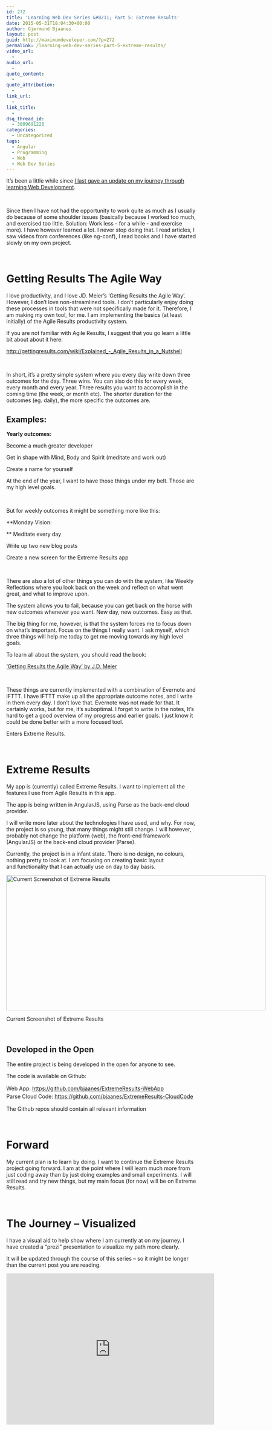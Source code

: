 ```yaml
---
id: 272
title: 'Learning Web Dev Series &#8211; Part 5: Extreme Results'
date: 2015-05-31T18:04:30+00:00
author: Gjermund Bjaanes
layout: post
guid: http://maximumdeveloper.com/?p=272
permalink: /learning-web-dev-series-part-5-extreme-results/
video_url:
  - 
audio_url:
  - 
quote_content:
  - 
quote_attribution:
  - 
link_url:
  - 
link_title:
  - 
dsq_thread_id:
  - 3809691226
categories:
  - Uncategorized
tags:
  - Angular
  - Programming
  - Web
  - Web Dev Series
---
```

It’s been a little while since <a href="http://maximumdeveloper.com/learning-web-dev-series-part-4-im-doing-javascript/" target="_blank">I last gave an update on my journey through learning Web Development</a>.

<!--more-->
&nbsp;

Since then I have not had the opportunity to work quite as much as I usually do because of some shoulder issues (basically because I worked too much, and exercised too little. Solution: Work less - for a while - and exercise more). I have however learned a lot. I never stop doing that. I read articles, I saw videos from conferences (like ng-conf), I read books and I have started slowly on my own project.

&nbsp;

# Getting Results The Agile Way

I love productivity, and I love JD. Meier’s ‘Getting Results the Agile Way’. However, I don’t love non-streamlined tools. I don’t particularly enjoy doing these processes in tools that were not specifically made for it. Therefore, I am making my own tool, for me. I am implementing the basics (at least initially) of the Agile Results productivity system.

If you are not familiar with Agile Results, I suggest that you go learn a little bit about about it here:
  
<a href="http://gettingresults.com/wiki/Explained_-_Agile_Results_in_a_Nutshell" target="_blank">http://gettingresults.com/wiki/Explained_-_Agile_Results_in_a_Nutshell</a>

&nbsp;

In short, it’s a pretty simple system where you every day write down three outcomes for the day. Three wins. You can also do this for every week, every month and every year. Three results you want to accomplish in the coming time (the week, or month etc). The shorter duration for the outcomes (eg. daily), the more specific the outcomes are.

## Examples:

**Yearly outcomes:**
  
Become a much greater developer
  
Get in shape with Mind, Body and Spirit (meditate and work out)
  
Create a name for yourself

At the end of the year, I want to have those things under my belt. Those are my high level goals.

&nbsp;

But for weekly outcomes it might be something more like this:

**Monday Vision:
  
** Meditate every day
  
Write up two new blog posts
  
Create a new screen for the Extreme Results app

&nbsp;

There are also a lot of other things you can do with the system, like Weekly Reflections where you look back on the week and reflect on what went great, and what to improve upon.

The system allows you to fail, because you can get back on the horse with new outcomes whenever you want. New day, new outcomes. Easy as that.
  
The big thing for me, however, is that the system forces me to focus down on what’s important. Focus on the things I really want. I ask myself, which three things will help me today to get me moving towards my high level goals.

To learn all about the system, you should read the book:
  
<a href="http://www.amazon.com/Getting-Results-Agile-Way-Personal/dp/0984548203/ref=sr_1_1?ie=UTF8&qid=1433091312&sr=8-1&keywords=Getting+Results+the+Agile+way" target="_blank">‘Getting Results the Agile Way’ by J.D. Meier</a>

&nbsp;

These things are currently implemented with a combination of Evernote and IFTTT. I have IFTTT make up all the appropriate outcome notes, and I write in them every day. I don’t love that. Evernote was not made for that. It certainly works, but for me, it’s suboptimal. I forget to write in the notes, It’s hard to get a good overview of my progress and earlier goals. I just know it could be done better with a more focused tool.

Enters Extreme Results.

&nbsp;

# Extreme Results

My app is (currently) called Extreme Results. I want to implement all the features I use from Agile Results in this app.

The app is being written in AngularJS, using Parse as the back-end cloud provider.

I will write more later about the technologies I have used, and why. For now, the project is so young, that many things might still change. I will however, probably not change the platform (web), the front-end framework (AngularJS) or the back-end cloud provider (Parse).

Currently, the project is in a infant state. There is no design, no colours, nothing pretty to look at. I am focusing on creating basic layout and functionality that I can actually use on day to day basis.

<div id="attachment_273" style="width: 696px" class="wp-caption alignnone">
  <a href="http://maximumdeveloper.com/wp-content/uploads/2015/05/Screen-Shot-2015-05-31-at-18.49.21.png"><img class=" wp-image-273" src="http://maximumdeveloper.com/wp-content/uploads/2015/05/Screen-Shot-2015-05-31-at-18.49.21.png" alt="Current Screenshot of Extreme Results" width="686" height="358" srcset="http://gjermundbjaanes.com/wp-content/uploads/2015/05/Screen-Shot-2015-05-31-at-18.49.21.png 1382w, http://gjermundbjaanes.com/wp-content/uploads/2015/05/Screen-Shot-2015-05-31-at-18.49.21-300x157.png 300w, http://gjermundbjaanes.com/wp-content/uploads/2015/05/Screen-Shot-2015-05-31-at-18.49.21-1024x535.png 1024w, http://gjermundbjaanes.com/wp-content/uploads/2015/05/Screen-Shot-2015-05-31-at-18.49.21-945x494.png 945w, http://gjermundbjaanes.com/wp-content/uploads/2015/05/Screen-Shot-2015-05-31-at-18.49.21-600x313.png 600w" sizes="(max-width: 686px) 100vw, 686px" /></a>
  
  <p class="wp-caption-text">
    Current Screenshot of Extreme Results
  </p>
</div>

&nbsp;

## Developed in the Open

The entire project is being developed in the open for anyone to see.

The code is available on Github:
  
<span style="line-height: 1.5;">Web App: </span><a style="line-height: 1.5;" href="https://github.com/bjaanes/ExtremeResults-WebApp" target="_blank">https://github.com/bjaanes/ExtremeResults-WebApp<br /> </a><span style="line-height: 1.5;">Parse Cloud Code: </span><a style="line-height: 1.5;" href="https://github.com/bjaanes/ExtremeResults-CloudCode" target="_blank">https://github.com/bjaanes/ExtremeResults-CloudCode<br /> </a>

The Github repos should contain all relevant information

&nbsp;

# Forward

My current plan is to learn by doing. I want to continue the Extreme Results project going forward. I am at the point where I will learn much more from just coding away than by just doing examples and small experiments. I will still read and try new things, but my main focus (for now) will be on Extreme Results.

&nbsp;

# The Journey – Visualized

I have a visual aid to help show where I am currently at on my journey. 
I have created a “prezi” presentation to visualize my path more clearly.

It will be updated through the course of this series – so it might be longer than the current post you are reading.

<iframe id="iframe_container" frameborder="0" webkitallowfullscreen="" mozallowfullscreen="" allowfullscreen="" width="550" height="400" src="https://prezi.com/embed/qw_th0tunlig/?bgcolor=ffffff&amp;lock_to_path=0&amp;autoplay=0&amp;autohide_ctrls=0&amp;landing_data=bHVZZmNaNDBIWnNjdEVENDRhZDFNZGNIUE43MHdLNWpsdFJLb2ZHanI5Z1dXQ2NrZmxzTUkzQzVuY0VHOE5pYlNBPT0&amp;landing_sign=eWrNGYWglpDcwskHxWzK7F5OXloZNbJvu1vURiFuHqk"></iframe>